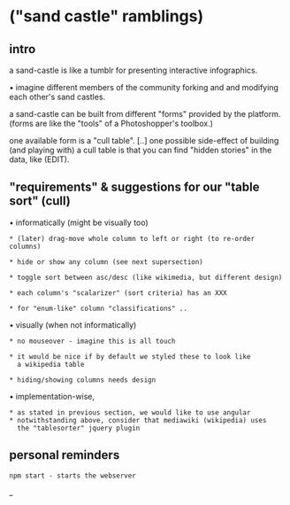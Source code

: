 # ("sand castle" ramblings)


## intro

a sand-castle is like a tumblr for presenting interactive infographics.

  • imagine different members of the community forking and and modifying
    each other's sand castles.

a sand-castle can be built from different "forms" provided by
the platform. (forms are like the "tools" of a Photoshopper's toolbox.)

one available form is a "cull table". [..] one possible side-effect of
building (and playing with) a cull table is that you can find
"hidden stories" in the data, like (EDIT).




## "requirements" & suggestions for our "table sort" (cull)

  • informatically (might be visually too)

    * (later) drag-move whole column to left or right (to re-order columns)

    * hide or show any column (see next supersection)

    * toggle sort between asc/desc (like wikimedia, but different design)

    * each column's "scalarizer" (sort criteria) has an XXX

    * for "enum-like" column "classifications" ..


  • visually (when not informatically)

    * no mouseover - imagine this is all touch

    * it would be nice if by default we styled these to look like
      a wikipedia table

    * hiding/showing columns needs design

  • implementation-wise,

    * as stated in previous section, we would like to use angular
    * notwithstanding above, consider that mediawiki (wikipedia) uses
      the "tablesorter" jquery plugin



## personal reminders

    npm start - starts the webserver
_
